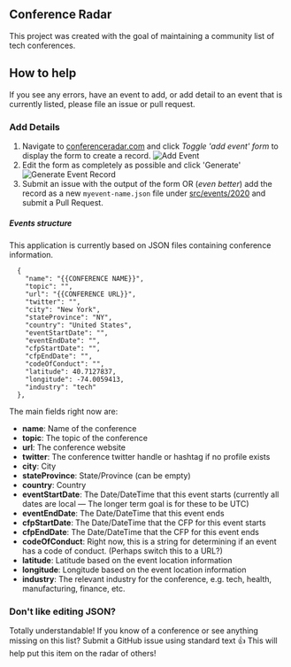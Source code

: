 ## Conference Radar

This project was created with the goal of maintaining a community list of tech conferences.

## How to help

If you see any errors, have an event to add, or add detail to an event that is currently listed, please file an issue or pull request.

### Add Details

1. Navigate to [conferenceradar.com](http://www.conferenceradar.com) and click _Toggle 'add event' form_ to display the form to create a record.
![Add Event](https://user-images.githubusercontent.com/85041/30272256-9e799c14-96c1-11e7-92b3-a9c0bcfe952c.png)
2. Edit the form as completely as possible and click 'Generate'
![Generate Event  Record](https://user-images.githubusercontent.com/85041/30272389-4d1191f0-96c2-11e7-9e05-fd8a744456c7.png)
3. Submit an issue with the output of the form OR (_even better_) add the record as a new `myevent-name.json` file under [src/events/2020](https://github.com/conferenceradar/list/tree/master/src/events/2020) and submit a Pull Request.

##### Events structure

This application is currently based on JSON files containing conference information.

```
  {
    "name": "{{CONFERENCE NAME}}",
    "topic": "",
    "url": "{{CONFERENCE URL}}",
    "twitter": "",
    "city": "New York",
    "stateProvince": "NY",
    "country": "United States",
    "eventStartDate": "",
    "eventEndDate": "",
    "cfpStartDate": "",
    "cfpEndDate": "",
    "codeOfConduct": "",
    "latitude": 40.7127837,
    "longitude": -74.0059413,
    "industry": "tech"
  },
```

The main fields right now are: 

* **name**: Name of the conference
* **topic**: The topic of the conference
* **url**: The conference website
* **twitter**: The conference twitter handle or hashtag if no profile exists
* **city**: City
* **stateProvince**: State/Province (can be empty)
* **country**: Country
* **eventStartDate**: The Date/DateTime that this event starts (currently all dates are local — The longer term goal is for these to be UTC)
* **eventEndDate**: The Date/DateTime that this event ends
* **cfpStartDate**: The Date/DateTime that the CFP for this event starts
* **cfpEndDate**: The Date/DateTime that the CFP for this event ends
* **codeOfConduct**: Right now, this is a string for determining if an event has a code of conduct. (Perhaps switch this to a URL?)
* **latitude**: Latitude based on the event location information
* **longitude**: Longitude based on the event location information
* **industry**: The relevant industry for the conference, e.g. tech, health, manufacturing, finance, etc.

### Don't like editing JSON? 

Totally understandable! If you know of a conference or see anything missing on this list? Submit a GitHub issue using standard text :+1: This will help put this item on the radar of others!
